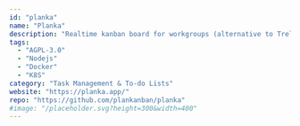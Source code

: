 ```yaml
---
id: "planka"
name: "Planka"
description: "Realtime kanban board for workgroups (alternative to Trello)."
tags:
  - "AGPL-3.0"
  - "Nodejs"
  - "Docker"
  - "K8S"
category: "Task Management & To-do Lists"
website: "https://planka.app/"
repo: "https://github.com/plankanban/planka"
#image: "/placeholder.svg?height=300&width=400"
---
```


